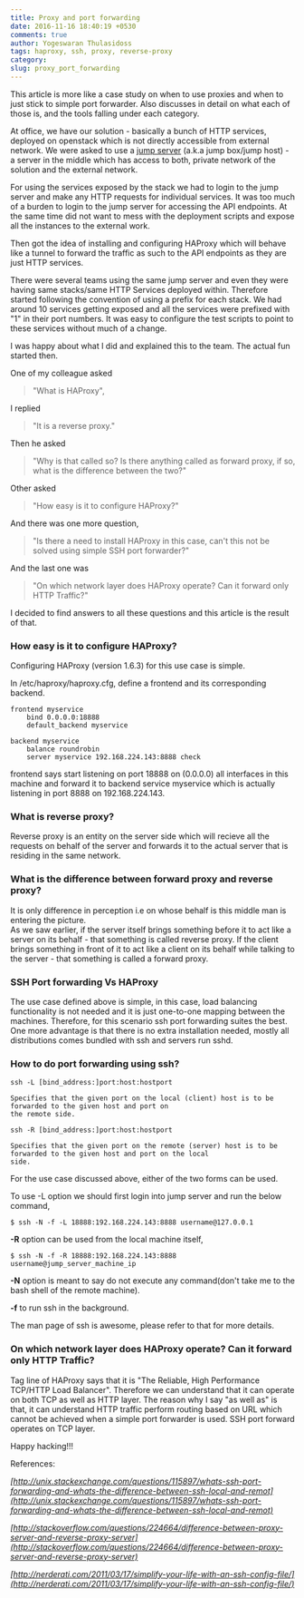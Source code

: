 ```yaml
---
title: Proxy and port forwarding
date: 2016-11-16 18:40:19 +0530
comments: true
author: Yogeswaran Thulasidoss
tags: haproxy, ssh, proxy, reverse-proxy
category:
slug: proxy_port_forwarding
---
```

This article is more like a case study on when to use proxies and when to just stick to simple port forwarder.  Also discusses in detail on what each of those is, and the tools falling under each category.

At office, we have our solution - basically a bunch of HTTP services, deployed on openstack which is not directly accessible from external network.  We were asked to use a [jump server](https://en.wikipedia.org/wiki/Jump_server) (a.k.a jump box/jump host) - a server in the middle which has access to both, private network of the solution and the external network.

For using the services exposed by the stack we had to login to the jump server and make any HTTP requests for individual services.  It was too much of a burden to login to the jump server for accessing the API endpoints.  At the same time did not want to mess with the deployment scripts and expose all the instances to the external work.

Then got the idea of installing and configuring HAProxy which will behave like a tunnel to forward the traffic as such to the API endpoints as they are just HTTP services.

There were several teams using the same jump server and even they were having same stacks/same HTTP Services deployed within.  Therefore started following the convention of using a prefix for each stack.  We had around 10 services getting exposed and all the services were prefixed with "1" in their port numbers.  It was easy to configure the test scripts to point to these services without much of a change.

I was happy about what I did and explained this to the team.  The actual fun started then.

One of my colleague asked 
> "What is HAProxy", 

I replied 
> "It is a reverse proxy."  

Then he asked 
> "Why is that called so?  Is there anything called as forward proxy, if so, what is the difference between the two?"

Other asked 
> "How easy is it to configure HAProxy?"

And there was one more question, 
> "Is there a need to install HAProxy in this case, can't this not be solved using simple SSH port forwarder?"

And the last one was 
> "On which network layer does HAProxy operate?  Can it forward only HTTP Traffic?"

I decided to find answers to all these questions and this article is the result of that.

### How easy is it to configure HAProxy?

Configuring HAProxy (version 1.6.3) for this use case is simple.

In /etc/haproxy/haproxy.cfg, define a frontend and its corresponding backend.
```
frontend myservice
	bind 0.0.0.0:18888
	default_backend myservice

backend myservice
	balance roundrobin
	server myservice 192.168.224.143:8888 check
```

frontend says start listening on port 18888 on (0.0.0.0) all interfaces in this machine and forward it to backend service myservice which is actually listening in port 8888 on 192.168.224.143.

### What is reverse proxy?

Reverse proxy is an entity on the server side which will recieve all the requests on behalf of the server and forwards it to the actual server that is residing in the same network.

### What is the difference between forward proxy and reverse proxy?

It is only difference in perception i.e on whose behalf is this middle man is entering the picture.  
As we saw earlier, if the server itself brings something before it to act like a server on its behalf - that something is called reverse proxy.
If the client brings something in front of it to act like a client on its behalf while talking to the server - that something is called a forward proxy.

### SSH Port forwarding Vs HAProxy

The use case defined above is simple, in this case, load balancing functionality is not needed and it is just one-to-one mapping between the machines. Therefore, for this scenario ssh port forwarding suites the best.  One more advantage is that there is no extra installation needed, mostly all distributions comes bundled with ssh and servers run sshd.

### How to do port forwarding using ssh?

```
ssh -L [bind_address:]port:host:hostport

Specifies that the given port on the local (client) host is to be forwarded to the given host and port on
the remote side.  
```

```
ssh -R [bind_address:]port:host:hostport

Specifies that the given port on the remote (server) host is to be forwarded to the given host and port on the local 
side.  
```

For the use case discussed above, either of the two forms can be used.  

To use -L option we should first login into jump server and run the below command,

```$ ssh -N -f -L 18888:192.168.224.143:8888 username@127.0.0.1```

**-R** option can be used from the local machine itself,

```$ ssh -N -f -R 18888:192.168.224.143:8888 username@jump_server_machine_ip```

**-N** option is meant to say do not execute any command(don't take me to the bash shell of the remote machine).

**-f** to run ssh in the background.

The man page of ssh is awesome, please refer to that for more details.


### On which network layer does HAProxy operate?  Can it forward only HTTP Traffic?

Tag line of HAProxy says that it is "The Reliable, High Performance TCP/HTTP Load Balancer".  Therefore we can understand that it can operate on both TCP as well as HTTP layer.  The reason why I say "as well as" is that, it can understand HTTP traffic perform routing based on URL which cannot be achieved when a simple port forwarder is used.  SSH port forward operates on TCP layer.

Happy hacking!!!

References:

*[http://unix.stackexchange.com/questions/115897/whats-ssh-port-forwarding-and-whats-the-difference-between-ssh-local-and-remot](http://unix.stackexchange.com/questions/115897/whats-ssh-port-forwarding-and-whats-the-difference-between-ssh-local-and-remot)*

*[http://stackoverflow.com/questions/224664/difference-between-proxy-server-and-reverse-proxy-server](http://stackoverflow.com/questions/224664/difference-between-proxy-server-and-reverse-proxy-server)*

*[http://nerderati.com/2011/03/17/simplify-your-life-with-an-ssh-config-file/](http://nerderati.com/2011/03/17/simplify-your-life-with-an-ssh-config-file/)*
